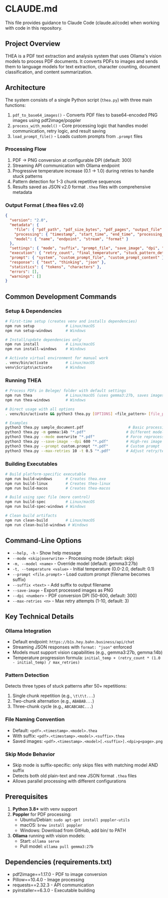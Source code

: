 # CLAUDE.md

This file provides guidance to Claude Code (claude.ai/code) when working with code in this repository.

## Project Overview

THEA is a PDF text extraction and analysis system that uses Ollama's vision models to process PDF documents. It converts PDFs to images and sends them to language models for text extraction, character counting, document classification, and content summarization.

## Architecture

The system consists of a single Python script (`thea.py`) with three main functions:
1. `pdf_to_base64_images()` - Converts PDF files to base64-encoded PNG images using pdf2image/poppler
2. `process_with_model()` - Core processing logic that handles model communication, retry logic, and result saving
3. `load_prompt_file()` - Loads custom prompts from `.prompt` files

### Processing Flow
1. PDF → PNG conversion at configurable DPI (default: 300)
2. Streaming API communication with Ollama endpoint
3. Progressive temperature increase (0.1 → 1.0) during retries to handle stuck patterns
4. Pattern detection for 1-3 chunk repetitive sequences
5. Results saved as JSON v2.0 format `.thea` files with comprehensive metadata

### Output Format (.thea files v2.0)
```json
{
  "version": "2.0",
  "metadata": {
    "file": { "pdf_path", "pdf_size_bytes", "pdf_pages", "output_file" },
    "processing": { "timestamp", "start_time", "end_time", "processing_time_seconds", "hostname", "platform" },
    "model": { "name", "endpoint", "stream", "format" }
  },
  "settings": { "mode", "suffix", "prompt_file", "save_image", "dpi", "max_retries", "initial_temperature", "temperature_progression" },
  "execution": { "retry_count", "final_temperature", "stuck_pattern_detected", "pattern_type", "chunks_received", "images_processed" },
  "prompt": { "system", "custom_prompt_file", "custom_prompt_content" },
  "response": { "text", "thinking", "json" },
  "statistics": { "tokens", "characters" },
  "errors": [],
  "warnings": []
}
```

## Common Development Commands

### Setup & Dependencies
```bash
# First-time setup (creates venv and installs dependencies)
npm run setup              # Linux/macOS
npm run setup-windows      # Windows

# Install/update dependencies only
npm run install            # Linux/macOS  
npm run install-windows    # Windows

# Activate virtual environment for manual work
. venv/bin/activate        # Linux/macOS
venv\Scripts\activate      # Windows
```

### Running THEA
```bash
# Process PDFs in Belege/ folder with default settings
npm run thea               # Linux/macOS (uses gemma3:27b, saves images)
npm run thea-windows       # Windows

# Direct usage with all options
. venv/bin/activate && python3 thea.py [OPTIONS] <file_pattern> [file_pattern2] ...

# Examples
python3 thea.py sample_document.pdf                    # Basic processing
python3 thea.py -m gemma:14b "*.pdf"                  # Different model
python3 thea.py --mode overwrite "*.pdf"              # Force reprocess
python3 thea.py --save-image --dpi 600 "*.pdf"        # High-res image export
python3 thea.py --prompt custom.prompt "*.pdf"        # Custom prompt
python3 thea.py --max-retries 10 -t 0.5 "*.pdf"       # Adjust retry/temperature
```

### Building Executables
```bash
# Build platform-specific executable
npm run build-windows      # Creates thea.exe
npm run build-linux        # Creates thea-linux
npm run build-macos        # Creates thea-macos

# Build using spec file (more control)
npm run build-spec         # Linux/macOS
npm run build-spec-windows # Windows

# Clean build artifacts
npm run clean-build        # Linux/macOS
npm run clean-build-windows # Windows
```

## Command-Line Options

- `--help, -h` - Show help message
- `--mode <skip|overwrite>` - Processing mode (default: skip)
- `-m, --model <name>` - Override model (default: gemma3:27b)
- `-t, --temperature <value>` - Initial temperature (0.0-2.0, default: 0.1)
- `--prompt <file.prompt>` - Load custom prompt (filename becomes suffix)
- `--suffix <text>` - Add suffix to output filename
- `--save-image` - Export processed images as PNG
- `--dpi <number>` - PDF conversion DPI (50-600, default: 300)
- `--max-retries <n>` - Max retry attempts (1-10, default: 3)

## Key Technical Details

### Ollama Integration
- Default endpoint: `https://b1s.hey.bahn.business/api/chat`
- Streaming JSON responses with `format: "json"` enforced
- Models must support vision capabilities (e.g., gemma3:27b, gemma:14b)
- Temperature progression formula: `initial_temp + (retry_count * (1.0 - initial_temp) / max_retries)`

### Pattern Detection
Detects three types of stuck patterns after 50+ repetitions:
1. Single chunk repetition (e.g., `\t\t\t...`)
2. Two-chunk alternation (e.g., `ABABAB...`)
3. Three-chunk cycle (e.g., `ABCABCABC...`)

### File Naming Convention
- Default: `<pdf>.<timestamp>.<model>.thea`
- With suffix: `<pdf>.<timestamp>.<model>.<suffix>.thea`
- Saved images: `<pdf>.<timestamp>.<model>[.<suffix>].<dpi>p<page>.png`

### Skip Mode Behavior
- Skip mode is suffix-specific: only skips files with matching model AND suffix
- Detects both old plain-text and new JSON format `.thea` files
- Allows parallel processing with different configurations

## Prerequisites

1. **Python 3.8+** with venv support
2. **Poppler** for PDF processing:
   - Ubuntu/Debian: `sudo apt-get install poppler-utils`
   - macOS: `brew install poppler`
   - Windows: Download from GitHub, add bin/ to PATH
3. **Ollama** running with vision models:
   - Start: `ollama serve`
   - Pull model: `ollama pull gemma3:27b`

## Dependencies (requirements.txt)
- pdf2image==1.17.0 - PDF to image conversion
- Pillow==10.4.0 - Image processing
- requests==2.32.3 - API communication
- pyinstaller==6.3.0 - Executable building
